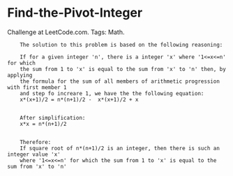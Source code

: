 # Find-the-Pivot-Integer
Challenge at LeetCode.com. Tags: Math.

        The solution to this problem is based on the following reasoning:

        If for a given integer 'n', there is a integer 'x' where '1<=x<=n' for which
        the sum from 1 to 'x' is equal to the sum from 'x' to 'n' then, by applying
        the formula for the sum of all members of arithmetic progression with first member 1
        and step fo increare 1, we have the the following equation:        
        x*(x+1)/2 = n*(n+1)/2 -  x*(x+1)/2 + x
        
       
        After simplification:
        x*x = n*(n+1)/2
        
       
        Therefore:
        If square root of n*(n+1)/2 is an integer, then there is such an integer value 'x'
        where '1<=x<=n' for which the sum from 1 to 'x' is equal to the sum from 'x' to 'n'       
